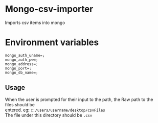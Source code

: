 # Mongo-csv-importer
Imports csv items into mongo

# Environment variables
```
mongo_auth_uname=;
mongo_auth_pw=;
mongo_address=;
mongo_port=;
mongo_db_name=;
```

## Usage
When the user is prompted for their input to the path, the Raw path to the files should be  
entered.
eg: `c:/users/username/desktop/csvFiles`  
The file under this directory should be `.csv`